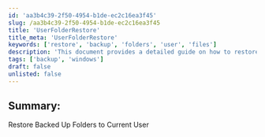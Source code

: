 ```yaml
---
id: 'aa3b4c39-2f50-4954-b1de-ec2c16ea3f45'
slug: /aa3b4c39-2f50-4954-b1de-ec2c16ea3f45
title: 'UserFolderRestore'
title_meta: 'UserFolderRestore'
keywords: ['restore', 'backup', 'folders', 'user', 'files']
description: 'This document provides a detailed guide on how to restore backed up folders to the current user in a Windows environment. It covers the necessary steps and considerations to ensure a successful restoration process.'
tags: ['backup', 'windows']
draft: false
unlisted: false
---
```


## Summary:

Restore Backed Up Folders to Current User



